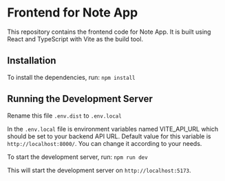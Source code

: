 # Frontend for Note App

This repository contains the frontend code for Note App. It is built using React and TypeScript with Vite as the build tool.

## Installation

To install the dependencies, run:
 `npm install`

## Running the Development Server

Rename this file `.env.dist` to `.env.local`

In the `.env.local` file is environment variables named VITE_API_URL which should be set to your backend API URL. Default value for this variable is `http://localhost:8000/`. You can change it according to your needs. 

To start the development server, run:
`npm run dev`

This will start the development server on `http://localhost:5173`.
